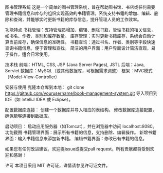 图书管理系统
这是一个简单的图书管理系统，旨在帮助图书馆、书店或任何需要管理书籍信息和库存的组织实现高效的书籍管理。系统支持书籍的增加、编辑、删除和查询，并能够实时更新书籍的库存信息，提升管理人员的工作效率。

功能特点
  书籍管理：支持管理员增加、编辑、删除书籍，管理书籍的相关信息，如书名、作者、类别和库存数量。
  库存管理：实时更新书籍库存，系统会自动计算当前库存，确保信息的准确性。
  书籍查询：通过书名、作者、类别等字段快速查询书籍信息，便于管理和查找。
  简洁的用户界面：用户界面设计简洁直观，易于操作，适合日常使用。
  
技术栈
  前端：HTML, CSS, JSP (Java Server Pages), JSTL
  后端：Java, Servlet
  数据库：MySQL（或其他数据库，可根据需求调整）
  框架：MVC模式（Model-View-Controller）
  
安装与使用
  克隆本仓库到本地：
  git clone https://github.com/yourusername/book-management-system.git
  导入项目到IDE（如 IntelliJ IDEA 或 Eclipse）。

配置数据库连接：
  创建一个数据库并导入相应的表结构。
  修改数据库连接配置，确保能够连接到数据库。

启动项目：
  启动应用服务器（如Tomcat），并在浏览器中访问 localhost:8080。
  功能截图
  书籍管理界面：展示所有书籍的信息，支持删除、编辑操作。
  新增书籍界面：输入书籍信息来添加新书籍。
  编辑书籍界面：修改已有书籍的信息。

如果您有任何改进建议，欢迎提issue或提交pull request。所有贡献都将受到欢迎和感谢！

许可
  本项目采用 MIT 许可证，详情请参见许可证文件。
